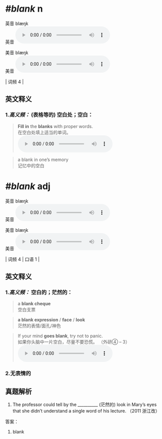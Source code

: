 # ***\#blank*** n
英音 blæŋk  
英音
<audio src="./media/blank-B.aac" controls="controls"></audio>

美音 blæŋk  
美音
<audio src="./media/blank.aac" controls="controls"></audio>



| 词频 4 |  

英文释义
---
### 1.*高义频：* **(表格等的) 空白处；空白：**  

 > **Fill in** the **blanks** with proper words.  
 > 在空白处填上适当的单词。    
<audio src="./media/1-blank.aac" controls="controls"></audio>

 > a blank in one’s memory  
 > 记忆中的空白    


# ***\#blank*** adj
英音 blæŋk  
英音
<audio src="./media/blank-B.aac" controls="controls"></audio>

美音 blæŋk  
美音
<audio src="./media/blank.aac" controls="controls"></audio>



| 词频 4 | 口语 1 |  

英文释义
---
### 1.*高义频：* **空白的；茫然的：**  

 > a **blank cheque**  
 > 空白支票    

 > **a blank expression** / **face** / **look**  
 > 茫然的表情/面孔/神色    

 > If your mind **goes blank**, try not to panic.   
 > 如果你头脑中一片空白，尽量不要恐慌。  （外研④ – 3）  
<audio src="./media/2-blank.aac" controls="controls"></audio>

### 2.**无表情的**  


真题解析
---
1. The professor could tell by the __________ (茫然的) look in Mary’s eyes that she didn’t understand a single word of his lecture.   （2011 浙江改）  

答案：
1. blank  

